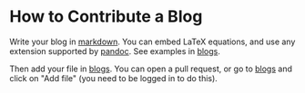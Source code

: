 # How to Contribute a Blog

Write your blog in [markdown](https://commonmark.org/help/).
You can embed LaTeX equations, and use any extension supported by [pandoc](https://pandoc.org/MANUAL.html#pandocs-markdown).
See examples in [blogs](./blogs).

Then add your file in [blogs](./blogs).
You can open a pull request, 
 or go to [blogs](./blogs) and click on "Add file"
 (you need to be logged in to do this).
